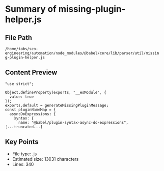 # Summary of missing-plugin-helper.js
  
## File Path
`/home/tabs/seo-engineering/automation/node_modules/@babel/core/lib/parser/util/missing-plugin-helper.js`

## Content Preview
```
"use strict";

Object.defineProperty(exports, "__esModule", {
  value: true
});
exports.default = generateMissingPluginMessage;
const pluginNameMap = {
  asyncDoExpressions: {
    syntax: {
      name: "@babel/plugin-syntax-async-do-expressions",
[...truncated...]
```

## Key Points
- File type: .js
- Estimated size: 13031 characters
- Lines: 340
